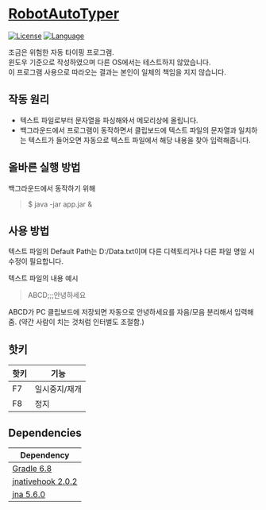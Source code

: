 # [RobotAutoTyper](https://github.com/in-genieur/RobotAutoTyper)

[![License](https://img.shields.io/badge/license-AGPL%20v3.0%2B-brightgreen.svg)](https://www.gnu.org/licenses/agpl-3.0.html)
[![Language](https://img.shields.io/badge/openjdk-14-yellowgreen)](https://openjdk.java.net/projects/jdk/14/)

조금은 위험한 자동 타이핑 프로그램. <br>
윈도우 기준으로 작성하였으며 다른 OS에서는 테스트하지 않았습니다. <br>
이 프로그램 사용으로 따라오는 결과는 본인이 일체의 책임을 지지 않습니다. <br>

## 작동 원리

* 텍스트 파일로부터 문자열을 파싱해와서 메모리상에 올립니다.
* 백그라운드에서 프로그램이 동작하면서 클립보드에 텍스트 파일의 문자열과 일치하는 텍스트가 들어오면
자동으로 텍스트 파일에서 해당 내용을 찾아 입력해줍니다.

## 올바른 실행 방법

백그라운드에서 동작하기 위해

> $ java -jar app.jar &
 
## 사용 방법 

텍스트 파일의 Default Path는 D:/Data.txt이며 다른 디렉토리거나 다른 파일 명일 시 수정이 필요합니다.

텍스트 파일의 내용 예시

> ABCD;;;안녕하세요

ABCD가 PC 클립보드에 저장되면 자동으로 안녕하세요를 자음/모음 분리해서 입력해줌. 
(약간 사람이 치는 것처럼 인터벌도 조절함.)

## 핫키

| **핫키** | **기능**      |
|----------|---------------|
| F7       | 일시중지/재개 |
| F8       | 정지          |

## Dependencies

| **Dependency**                                             |
|------------------------------------------------------------|
| [Gradle 6.8](https://github.com/lz4/lz4)                   | 
| [jnativehook 2.0.2](https://github.com/Cyan4973/xxHash)    | 
| [jna 5.6.0](https://github.com/lz4/lz4)                    | 
